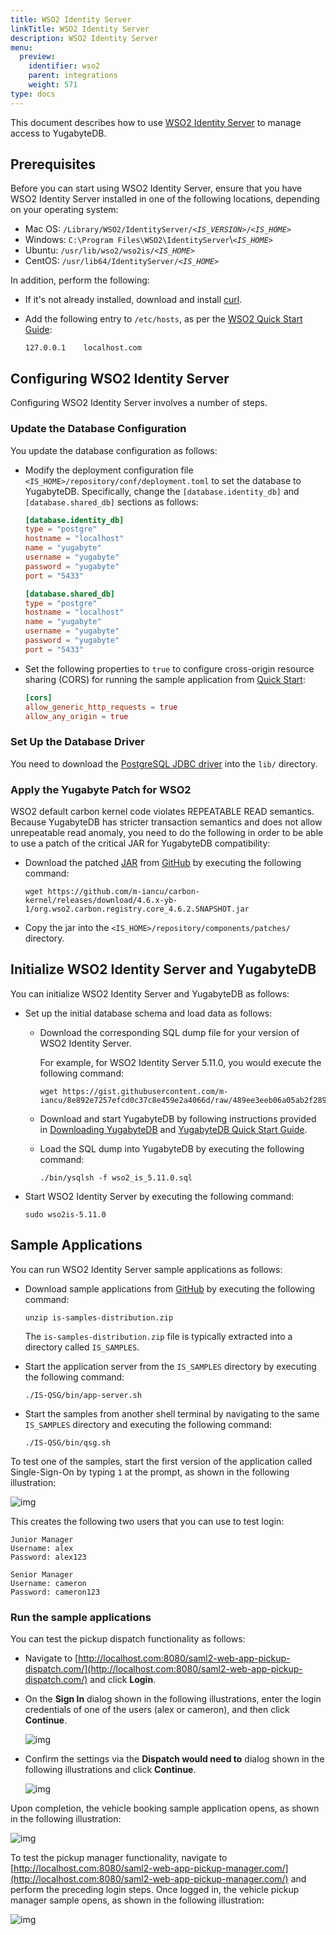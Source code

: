 ```yaml
---
title: WSO2 Identity Server
linkTitle: WSO2 Identity Server
description: WSO2 Identity Server
menu:
  preview:
    identifier: wso2
    parent: integrations
    weight: 571
type: docs
---
```


This document describes how to use [WSO2 Identity Server](https://wso2.com/identity-server/) to manage access to YugabyteDB.

## Prerequisites

Before you can start using WSO2 Identity Server, ensure that you have WSO2 Identity Server installed in one of the following locations, depending on your operating system:

- Mac OS: `/Library/WSO2/IdentityServer/`*`<IS_VERSION>`*`/`*`<IS_HOME>`*
- Windows: `C:\Program Files\WSO2\IdentityServer`\\*`<IS_HOME>`*
- Ubuntu: `/usr/lib/wso2/wso2is/`*`<IS_HOME>`*
- CentOS: `/usr/lib64/IdentityServer/`*`<IS_HOME>`*

In addition, perform the following:

- If it's not already installed, download and install [curl](https://curl.haxx.se/download.html).

- Add the following entry to `/etc/hosts`, as per the [WSO2 Quick Start Guide](https://docs.wso2.com/display/IS570/Quick+Start+Guide):

  ```output
  127.0.0.1    localhost.com
  ```

## Configuring WSO2 Identity Server

Configuring WSO2 Identity Server involves a number of steps.

### Update the Database Configuration

You update the database configuration as follows:

- Modify the deployment configuration file `<IS_HOME>/repository/conf/deployment.toml` to set the database to YugabyteDB. Specifically, change the `[database.identity_db]` and `[database.shared_db]` sections as follows:

  ```toml
  [database.identity_db]
  type = "postgre"
  hostname = "localhost"
  name = "yugabyte"
  username = "yugabyte"
  password = "yugabyte"
  port = "5433"

  [database.shared_db]
  type = "postgre"
  hostname = "localhost"
  name = "yugabyte"
  username = "yugabyte"
  password = "yugabyte"
  port = "5433"
  ```

- Set the following properties to `true` to configure cross-origin resource sharing (CORS) for running the sample application from [Quick Start](https://is.docs.wso2.com/en/latest/get-started/quick-start-guide/):

  ```toml
  [cors]
  allow_generic_http_requests = true
  allow_any_origin = true
  ```

### Set Up the Database Driver

You need to download the [PostgreSQL JDBC driver](https://jdbc.postgresql.org/download/) into the `lib/` directory.

### Apply the Yugabyte Patch for WSO2

WSO2 default carbon kernel code violates REPEATABLE READ semantics. Because YugabyteDB has stricter transaction semantics and does not allow unrepeatable read anomaly, you need to do the following in order to be able to use a patch of the critical JAR for YugabyteDB compatibility:

- Download the patched [JAR](https://github.com/m-iancu/carbon-kernel/releases/download/4.6.x-yb-1/org.wso2.carbon.registry.core_4.6.2.SNAPSHOT.jar) from [GitHub](https://github.com/m-iancu/carbon-kernel/releases/tag/4.6.x-yb-1) by executing the following command:

  ```shell
  wget https://github.com/m-iancu/carbon-kernel/releases/download/4.6.x-yb-1/org.wso2.carbon.registry.core_4.6.2.SNAPSHOT.jar
  ```

- Copy the jar into the `<IS_HOME>/repository/components/patches/` directory.

## Initialize WSO2 Identity Server and YugabyteDB

You can initialize WSO2 Identity Server and YugabyteDB as follows:

- Set up the initial database schema and load data as follows:

  - Download the corresponding SQL dump file for your version of WSO2 Identity Server.

    For example, for WSO2 Identity Server 5.11.0, you would execute the following command:

    ```shell
    wget https://gist.githubusercontent.com/m-iancu/8e892e7257efcd0c37c8e459e2a4066d/raw/489ee3eeb06a05ab2f2896bdd6d2480eb864a8ff/wso2_is_5.11.0.sql
    ```

  - Download and start YugabyteDB by following instructions provided in [Downloading YugabyteDB](https://download.yugabyte.com/) and [YugabyteDB Quick Start Guide](/preview/quick-start/).

  - Load the SQL dump into YugabyteDB by executing the following command:

    ```shell
    ./bin/ysqlsh -f wso2_is_5.11.0.sql
    ```

- Start WSO2 Identity Server by executing the following command:

  ```shell
  sudo wso2is-5.11.0
  ```

## Sample Applications

You can run WSO2 Identity Server sample applications as follows:

- Download sample applications from [GitHub](https://github.com/wso2/samples-is/releases/download/v4.3.0/is-samples-distribution.zip) by executing the following command:

  ```shell
  unzip is-samples-distribution.zip
  ```

  The `is-samples-distribution.zip` file is typically extracted into a directory called `IS_SAMPLES`.

- Start the application server from the `IS_SAMPLES` directory by executing the following command:

  ```shell
  ./IS-QSG/bin/app-server.sh
  ```

- Start the samples from another shell terminal by navigating to the same `IS_SAMPLES` directory and executing the following command:

  ```shell
  ./IS-QSG/bin/qsg.sh
  ```

To test one of the samples, start the first version of the application called Single-Sign-On by typing `1` at the prompt, as shown in the following illustration:

![img](/images/develop/ecosystem-integrations/wso2-sample.png)

This creates the following two users that you can use to test login:

```output
Junior Manager
Username: alex
Password: alex123

Senior Manager
Username: cameron
Password: cameron123
```

### Run the sample applications

You can test the pickup dispatch functionality as follows:

- Navigate to [http://localhost.com:8080/saml2-web-app-pickup-dispatch.com/](http://localhost.com:8080/saml2-web-app-pickup-dispatch.com/) and click **Login**.

- On the **Sign In** dialog shown in the following illustrations, enter the login credentials of one of the users (alex or cameron), and then click **Continue**.

  ![img](/images/develop/ecosystem-integrations/wso2-test1.png)

- Confirm the settings via the **Dispatch would need to** dialog shown in the following illustrations and click **Continue**.

  ![img](/images/develop/ecosystem-integrations/wso2-test2.png)

Upon completion, the vehicle booking sample application opens, as shown in the following illustration:

![img](/images/develop/ecosystem-integrations/wso2-test3.png)

To test the pickup manager functionality, navigate to [http://localhost.com:8080/saml2-web-app-pickup-manager.com/](http://localhost.com:8080/saml2-web-app-pickup-manager.com/) and perform the preceding login steps. Once logged in, the vehicle pickup manager sample opens, as shown in the following illustration:

![img](/images/develop/ecosystem-integrations/wso2-test4.png)
